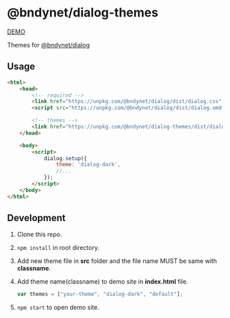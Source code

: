 # @bndynet/dialog-themes

[DEMO](https://bndynet.github.io/dialog-themes/)

Themes for [@bndynet/dialog](https://github.com/bndynet/dialog)

## Usage

```html
<html>
    <head>
        <!-- required -->
        <link href="https://unpkg.com/@bndynet/dialog/dist/dialog.css" rel="stylesheet" type="text/css" />
        <script src="https://unpkg.com/@bndynet/dialog/dist/dialog.umd.js"></script>

        <!-- themes -->
        <link href="https://unpkg.com/@bndynet/dialog-themes/dist/dialog-dark.css" rel="stylesheet" type="text/css" />
    </head>

    <body>
        <script>
            dialog.setup({
                theme: 'dialog-dark',
                //...
            });
        </script>
    </body>
</html>
```

## Development

1. Clone this repo.
1. `npm install` in root directory.
1. Add new theme file in **src** folder and the file name MUST be same with **classname**.
1. Add theme name(classname) to demo site in **index.html** file.

    ```javascript
    var themes = ["your-theme", "dialog-dark", "default"];
    ```

1. `npm start` to open demo site.